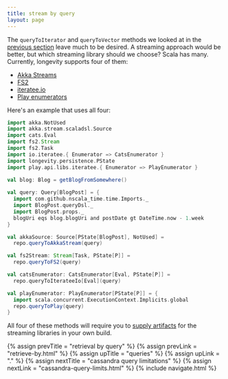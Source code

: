 ```yaml
---
title: stream by query
layout: page
---
```


The `queryToIterator` and `queryToVector` methods we looked at in the [previous
section](retrieve-by.html) leave much to be desired. A streaming approach would be better, but which
streaming library should we choose? Scala has many. Currently, longevity supports four of them:

- [Akka Streams](http://doc.akka.io/docs/akka/2.5.2/scala/stream/index.html)
- [FS2](https://github.com/functional-streams-for-scala/fs2)
- [iteratee.io](https://github.com/travisbrown/iteratee)
- [Play enumerators](https://www.playframework.com/documentation/2.5.x/Enumerators)

Here's an example that uses all four:

```scala
import akka.NotUsed
import akka.stream.scaladsl.Source
import cats.Eval
import fs2.Stream
import fs2.Task
import io.iteratee.{ Enumerator => CatsEnumerator }
import longevity.persistence.PState
import play.api.libs.iteratee.{ Enumerator => PlayEnumerator }
 
val blog: Blog = getBlogFromSomewhere()

val query: Query[BlogPost] = {
  import com.github.nscala_time.time.Imports._
  import BlogPost.queryDsl._
  import BlogPost.props._
  blogUri eqs blog.blogUri and postDate gt DateTime.now - 1.week
}

val akkaSource: Source[PState[BlogPost], NotUsed] =
  repo.queryToAkkaStream(query)

val fs2Stream: Stream[Task, PState[P]] =
  repo.queryToFS2(query)

val catsEnumerator: CatsEnumerator[Eval, PState[P]] =
  repo.queryToIterateeIo[Eval](query)

val playEnumerator: PlayEnumerator[PState[P]] = {
  import scala.concurrent.ExecutionContext.Implicits.global
  repo.queryToPlay(query)
}
```

All four of these methods will require you to
[supply artifacts](../prelims/project-setup.html#supplying-optional-dependencies)
for the streaming libraries in your
own build.


{% assign prevTitle = "retrieval by query" %}
{% assign prevLink  = "retrieve-by.html" %}
{% assign upTitle   = "queries" %}
{% assign upLink    = "." %}
{% assign nextTitle = "cassandra query limitations" %}
{% assign nextLink  = "cassandra-query-limits.html" %}
{% include navigate.html %}
